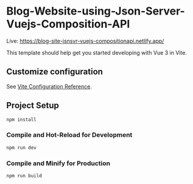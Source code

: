 # Blog-Website-using-Json-Server-Vuejs-Composition-API

Live: https://blog-site-jsnsvr-vuejs-compositionapi.netlify.app/

This template should help get you started developing with Vue 3 in Vite.

## Customize configuration

See [Vite Configuration Reference](https://vitejs.dev/config/).

## Project Setup

```sh
npm install
```

### Compile and Hot-Reload for Development

```sh
npm run dev
```

### Compile and Minify for Production

```sh
npm run build
```
